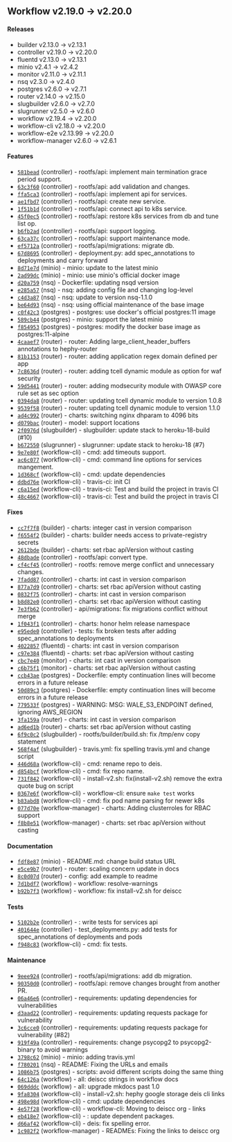 ## Workflow v2.19.0 -> v2.20.0

#### Releases

- builder v2.13.0 -> v2.13.1
- controller v2.19.0 -> v2.20.0
- fluentd v2.13.0 -> v2.13.1
- minio v2.4.1 -> v2.4.2
- monitor v2.11.0 -> v2.11.1
- nsq v2.3.0 -> v2.4.0
- postgres v2.6.0 -> v2.7.1
- router v2.14.0 -> v2.15.0
- slugbuilder v2.6.0 -> v2.7.0
- slugrunner v2.5.0 -> v2.6.0
- workflow v2.19.4 -> v2.20.0
- workflow-cli v2.18.0 -> v2.20.0
- workflow-e2e v2.13.99 -> v2.20.0
- workflow-manager v2.6.0 -> v2.6.1

#### Features

- [`581bead`](https://github.com/deiscc/controller/commit/581bead1077684f6f6f10d6636df1723415d6a3e) (controller) - rootfs/api: implement main termination grace period support.
- [`63c3f60`](https://github.com/deiscc/controller/commit/63c3f601681f354ef61760d44588c469d52123d3) (controller) - rootfs/api: add validation and changes.
- [`ffa5ca3`](https://github.com/deiscc/controller/commit/ffa5ca3f849fe451c73af2a90bc6fdeef9b93e01) (controller) - rootfs/api: implement api for services.
- [`ae1fbd7`](https://github.com/deiscc/controller/commit/ae1fbd7ce69757e3313cda29fa33a2dbd4fc65a3) (controller) - rootfs/api: create new service.
- [`1f51b1d`](https://github.com/deiscc/controller/commit/1f51b1dac71496d1a3c71faaf212958ea6a23477) (controller) - rootfs/api: connect api to k8s service.
- [`45f0ec5`](https://github.com/deiscc/controller/commit/45f0ec5f333edbf5c217a9782bbcd2447bf2d239) (controller) - rootfs/api: restore k8s services from db and tune list op.
- [`b6fb2ad`](https://github.com/deiscc/controller/commit/b6fb2ad48f571c521757b9859b305946db90df3e) (controller) - rootfs/api: support logging.
- [`63ca37c`](https://github.com/deiscc/controller/commit/63ca37cdc8bf417098e5e1bf5845637dac06ced8) (controller) - rootfs/api: support maintenance mode.
- [`ef5712a`](https://github.com/deiscc/controller/commit/ef5712a494cdbcc3b8f27eab3c957707b974f41a) (controller) - rootfs/api/migrations: migrate db.
- [`67d8695`](https://github.com/deiscc/controller/commit/67d8695af43c68290f5eecedf57182ed9bb59131) (controller) - deployment.py: add spec_annotations to deployments and carry forward
- [`8d71e7d`](https://github.com/deiscc/minio/commit/8d71e7de4eb6b4f6939fced885173f30aac7982f) (minio) - minio: update to the latest minio
- [`2ad99dc`](https://github.com/deiscc/minio/commit/2ad99dcf84bab086c64a78efa85657544863805a) (minio) - minio: use minio's official docker image
- [`d20a759`](https://github.com/deiscc/nsq/commit/d20a75980bda2039f1a71f8bffd1d21360ebadef) (nsq) - Dockerfile: updating nsqd version
- [`e285a57`](https://github.com/deiscc/nsq/commit/e285a5707f45e44bd9cebc6a332903449ba5fbec) (nsq) - nsq: adding config file and changing log-level
- [`c4d3a87`](https://github.com/deiscc/nsq/commit/c4d3a8743f68cd5d875e8a98d587be003911fdf9) (nsq) - nsq: update to version nsq-1.1.0
- [`be64d93`](https://github.com/deiscc/nsq/commit/be64d9324268b92221b0aa8663109eb98be7217d) (nsq) - nsq: using official maintenance of the base image
- [`c0f42c3`](https://github.com/deiscc/postgres/commit/c0f42c37b56ada05af8e148ceac8d8153de8091c) (postgres) - postgres: use docker's official postgres:11 image
- [`589cb44`](https://github.com/deiscc/postgres/commit/589cb44e16d83f14a0551616fdb2d4a226c69c0d) (postgres) - minio: support the latest minio
- [`f854953`](https://github.com/deiscc/postgres/commit/f854953db2430fae0f7d1f570f3b1e12ba195f90) (postgres) - postgres: modify the docker base image as postgres:11-alpine
- [`4caaef7`](https://github.com/deiscc/router/commit/4caaef7c78a5f4fdcc0469b695df33cae52614f6) (router) - router: Adding large_client_header_buffers annotations to hephy-router
- [`81b1153`](https://github.com/deiscc/router/commit/81b1153de511807fe938265b05611edd06afb46e) (router) - router: adding application regex domain defined per app
- [`7c8636d`](https://github.com/deiscc/router/commit/7c8636d74935989b51b7783a4029b64ea51f0ef9) (router) - router: adding tcell dynamic module as option for waf security
- [`59d5441`](https://github.com/deiscc/router/commit/59d544177156b07c35c3ed142cb7c0dc4d9dc063) (router) - router: adding modsecurity module  with OWASP core rule set as sec option
- [`0394da8`](https://github.com/deiscc/router/commit/0394da8106dbfa110f7c24f0d90467aa6b0953ac) (router) - router: updating tcell dynamic module to version 1.0.8
- [`9539f58`](https://github.com/deiscc/router/commit/9539f583aa397c0041750e5707d0a936ae9e2a3f) (router) - router: updating tcell dynamic module to version 1.1.0
- [`ad4c992`](https://github.com/deiscc/router/commit/ad4c99269ed25673c6f16d8f4cef25e94741a3e7) (router) - charts: switching nginx dhparam to 4096 bits
- [`d079bac`](https://github.com/deiscc/router/commit/d079bacc2eb55c0f0fc0285b2db6143d24406e95) (router) - model: support locations
- [`2f0976d`](https://github.com/deiscc/slugbuilder/commit/2f0976d87b2ce698458a6dbe9f04d0139d7a1381) (slugbuilder) - slugbuilder: update stack to heroku-18-build (#10)
- [`b672550`](https://github.com/deiscc/slugrunner/commit/b67255022bd14ea9eca4a4ffbf788e8d6dcbb138) (slugrunner) - slugrunner: update stack to heroku-18 (#7)
- [`9e7e80f`](https://github.com/deiscc/workflow-cli/commit/9e7e80fd58e34493b3dbb5848f794a74718138e9) (workflow-cli) - cmd: add timeouts support.
- [`ac6c077`](https://github.com/deiscc/workflow-cli/commit/ac6c0779d1f3560c321eef46b060582ef7a4cf06) (workflow-cli) - cmd: command line options for services mangement.
- [`1d368cf`](https://github.com/deiscc/workflow-cli/commit/1d368cfc4f9c5a4acb9601fff4d6c2547575c6f8) (workflow-cli) - cmd: update dependencies
- [`ddbd76e`](https://github.com/deiscc/workflow-cli/commit/ddbd76eca95f4626c92379c540e531836df13582) (workflow-cli) - travis-ci: init CI
- [`c6a15ed`](https://github.com/deiscc/workflow-cli/commit/c6a15ed5ba12bef57df67b993b2b134d92003629) (workflow-cli) - travis-ci: Test and build the project in travis CI
- [`48c4667`](https://github.com/deiscc/workflow-cli/commit/48c4667dc87df883a764daea1361baeaeb86e985) (workflow-cli) - travis-ci: Test and build the project in travis CI

#### Fixes

- [`cc7f7f8`](https://github.com/deiscc/builder/commit/cc7f7f8eccc20b62d22663c0abc3679d11138f86) (builder) - charts: integer cast in version comparison
- [`f6554f2`](https://github.com/deiscc/builder/commit/f6554f2156deb9d9c0571cf64af126c40936593e) (builder) - charts: builder needs access to private-registry secrets
- [`2612bde`](https://github.com/deiscc/builder/commit/2612bdeeb58b1c70967d6b5bc0cd64b7066de276) (builder) - charts: set rbac apiVersion without casting
- [`48dbade`](https://github.com/deiscc/controller/commit/48dbadede6a3afde36cb5fa2176e7c992520e3a0) (controller) - rootfs/api: convert type.
- [`cf4cf45`](https://github.com/deiscc/controller/commit/cf4cf4505ef7fb83de2dc2f84bb6bd7c8fa0e655) (controller) - rootfs: remove merge conflict and unnecessary changes.
- [`7fadd87`](https://github.com/deiscc/controller/commit/7fadd87bce0ca95cd535c867b397f47adc71761b) (controller) - charts: int cast in version comparison
- [`877a7d9`](https://github.com/deiscc/controller/commit/877a7d94da5f88f7391e2c3d1b02d594a5035f70) (controller) - charts: set rbac apiVersion without casting
- [`0832f75`](https://github.com/deiscc/controller/commit/0832f75e6574617288126022277f5d65febfb609) (controller) - charts: int cast in version comparison
- [`b8d82e0`](https://github.com/deiscc/controller/commit/b8d82e0bd3fb45c63f0409f41b9218f499af8cd4) (controller) - charts: set rbac apiVersion without casting
- [`7e3fb62`](https://github.com/deiscc/controller/commit/7e3fb6235c51204541c236c4c6e3234737e93c1d) (controller) - api/migrations: fix migrations conflict without merge
- [`1f043f1`](https://github.com/deiscc/controller/commit/1f043f19220a819906dbc0c0d05c0085d5b1a77c) (controller) - charts: honor helm release namespace
- [`e95ede0`](https://github.com/deiscc/controller/commit/e95ede006c00c49c5082faad02613ccb95f6d5ee) (controller) - tests: fix broken tests after adding spec_annotations to deployments
- [`4022857`](https://github.com/deiscc/fluentd/commit/40228573b3af23419775f2cd760cec7345e8415e) (fluentd) - charts: int cast in version comparison
- [`c97e384`](https://github.com/deiscc/fluentd/commit/c97e38479fab0cde8e415e055de40b48e1be1cef) (fluentd) - charts: set rbac apiVersion without casting
- [`cbc7e40`](https://github.com/deiscc/monitor/commit/cbc7e4026af1c39f25391df8970e369fd966bc00) (monitor) - charts: int cast in version comparison
- [`c6b75f1`](https://github.com/deiscc/monitor/commit/c6b75f1e7e7057a8ebdcb967dda3d59f4efb9488) (monitor) - charts: set rbac apiVersion without casting
- [`ccb43ae`](https://github.com/deiscc/postgres/commit/ccb43aeeaef1cd83e9426752ecd976cf8a00cc9a) (postgres) - Dockerfile: empty continuation lines will become errors in a future release
- [`50d89c3`](https://github.com/deiscc/postgres/commit/50d89c312cc533e9a59bcf16ccab16f9f50a8996) (postgres) - Dockerfile: empty continuation lines will become errors in a future release
- [`779533f`](https://github.com/deiscc/postgres/commit/779533ff7085af69a683ef1e7c456731c920d32a) (postgres) - WARNING: MSG: WALE_S3_ENDPOINT defined, ignoring AWS_REGION
- [`3fa159a`](https://github.com/deiscc/router/commit/3fa159a635a6d6cd3b04149566d14c355f15edee) (router) - charts: int cast in version comparison
- [`ad6ed1b`](https://github.com/deiscc/router/commit/ad6ed1b593afb6ccb2eb01bc0e02ec7cbfbf5623) (router) - charts: set rbac apiVersion without casting
- [`6f9c0c2`](https://github.com/deiscc/slugbuilder/commit/6f9c0c2fb33e9498803c39e13609993b5665e138) (slugbuilder) - rootfs/builder/build.sh: fix /tmp/env copy statement
- [`568f4af`](https://github.com/deiscc/slugbuilder/commit/568f4af8ad6d08c2b5526a09f702b5ce70434a6b) (slugbuilder) - travis.yml: fix spelling travis.yml and change script
- [`446d68a`](https://github.com/deiscc/workflow-cli/commit/446d68a9ee95985772347a6fcdf48d48022a8db8) (workflow-cli) - cmd: rename repo to deis.
- [`d854bcf`](https://github.com/deiscc/workflow-cli/commit/d854bcf9ded61bad4fdf50cec8b5e94489be4f39) (workflow-cli) - cmd: fix repo name.
- [`731f842`](https://github.com/deiscc/workflow-cli/commit/731f842f96db20d5cbd87b7b5bb77415447bff64) (workflow-cli) - install-v2.sh: fix(install-v2.sh) remove the extra quote bug on script
- [`0367e6f`](https://github.com/deiscc/workflow-cli/commit/0367e6f0fc136998f5ce17f499fc1c1dd4a198d6) (workflow-cli) - workflow-cli: ensure `make test` works
- [`b83abd8`](https://github.com/deiscc/workflow-cli/commit/b83abd86c1cc20abb6ca4d7fcef2ec0bcfc158e7) (workflow-cli) - cmd: fix pod name parsing for newer k8s
- [`077d70e`](https://github.com/deiscc/workflow-manager/commit/077d70edf59f29e833e21f3e39c96a01b4df94c1) (workflow-manager) - charts: Adding clusterroles for RBAC support
- [`f8b8e51`](https://github.com/deiscc/workflow-manager/commit/f8b8e513c9c9ccc76aff040fb98a3242fb0fa1b0) (workflow-manager) - charts: set rbac apiVersion without casting

#### Documentation

- [`fdf8e87`](https://github.com/deiscc/minio/commit/fdf8e87b84b8fa3a147f12d6073d2d7b0dd61ef5) (minio) - README.md: change build status URL
- [`e5ce9b7`](https://github.com/deiscc/router/commit/e5ce9b72aae4cb31c3805630525b39238a38d508) (router) - router: scaling concern update in docs
- [`8c0d07d`](https://github.com/deiscc/router/commit/8c0d07d8301205a83e5ffea746ad182441715a5f) (router) - config: add example to readme
- [`7d1bdf7`](https://github.com/deiscc/workflow/commit/7d1bdf7d8e5d83ba8644631ced97e7e649f49f6a) (workflow) - workflow: resolve-warnings
- [`b92b7f3`](https://github.com/deiscc/workflow/commit/b92b7f32cea57b6fc1c4b164e33a846f0da84ec8) (workflow) - workflow: fix install-v2.sh for deiscc

#### Tests

- [`5102b2e`](https://github.com/deiscc/controller/commit/5102b2e835bdda949aa13487ce34d7af8d1346b0) (controller) - : write tests for services api
- [`401644e`](https://github.com/deiscc/controller/commit/401644e21a6740be3a2e5216779bcb024778c3aa) (controller) - test_deployments.py: add tests for spec_annotations of deployments and pods
- [`f948c83`](https://github.com/deiscc/workflow-cli/commit/f948c83348d0522d8c614570dfd59311651562dc) (workflow-cli) - cmd: fix tests.

#### Maintenance

- [`9eee924`](https://github.com/deiscc/controller/commit/9eee9246561e888ec419a6d786eb0c7528aed915) (controller) - rootfs/api/migrations: add db migration.
- [`90350d0`](https://github.com/deiscc/controller/commit/90350d04540d6cc12d7270568c8e1574bbc97417) (controller) - rootfs/api: remove changes brought from another PR.
- [`06a46e6`](https://github.com/deiscc/controller/commit/06a46e608f2c08495ee547f076ec286a6073ed4e) (controller) - requirements: updating dependencies for vulnerabilities
- [`d3aad22`](https://github.com/deiscc/controller/commit/d3aad221813dccda516aae35be10553a4c1e4a43) (controller) - requirements: updating requests package for vulnerability
- [`3c6cce0`](https://github.com/deiscc/controller/commit/3c6cce0ee715e1b825b5ce6ee3a50cda5e0df9eb) (controller) - requirements: updating requests package for vulnerability (#82)
- [`919f49a`](https://github.com/deiscc/controller/commit/919f49a54d7cffc676c73aa410cac69aa583a882) (controller) - requirements: change psycopg2 to psycopg2-binary to avoid warnings
- [`3798c62`](https://github.com/deiscc/minio/commit/3798c6296a8a0c97f446fc06b8c6c4d7fc24ea8c) (minio) - minio: adding travis.yml
- [`f780201`](https://github.com/deiscc/nsq/commit/f780201e6da28eb5d058b8071bc73b79b6eb17ec) (nsq) - README: Fixing the URLs and emails
- [`1086b75`](https://github.com/deiscc/postgres/commit/1086b75d5772c763eaebe4eccd985f5d3468c5ca) (postgres) - scripts: avoid different scripts doing the same thing
- [`64c126a`](https://github.com/deiscc/workflow/commit/64c126a47618bb67bd44a5ce5bc4bd8d7d23efe1) (workflow) - all: deiscc strings in workflow docs
- [`069dddc`](https://github.com/deiscc/workflow/commit/069dddc2d464ffbc2003330840a415d30d754883) (workflow) - all: upgrade mkdocs past 1.0
- [`9fa8304`](https://github.com/deiscc/workflow-cli/commit/9fa830427296c84275b74c12cb656a43ee7644fc) (workflow-cli) - install-v2.sh: hephy google storage deis cli links
- [`498e98d`](https://github.com/deiscc/workflow-cli/commit/498e98d2e786ef1000266da86e76f1d93b0cff60) (workflow-cli) - cmd: update dependencies
- [`4e57f28`](https://github.com/deiscc/workflow-cli/commit/4e57f289a2ad5b5865ad928349a3c92ab57b9bc8) (workflow-cli) - workflow-cli: Moving to deiscc org - links
- [`eb418e7`](https://github.com/deiscc/workflow-cli/commit/eb418e78a7043b9e023830f3e090420ace0d614b) (workflow-cli) - : update dependent packages.
- [`d66af42`](https://github.com/deiscc/workflow-cli/commit/d66af42ff53eb73ad7fd7a7e0d829a790cca7393) (workflow-cli) - deis: fix spelling error.
- [`1c982f2`](https://github.com/deiscc/workflow-manager/commit/1c982f24d435e3144219f45be6f55f75d7b09095) (workflow-manager) - READMEs: Fixing the links to deiscc org
